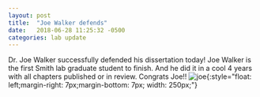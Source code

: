 ```yaml
---
layout: post
title:  "Joe Walker defends"
date:   2018-06-28 11:25:32 -0500
categories: lab update
---
```

Dr. Joe Walker successfully defended his dissertation today! Joe Walker is the first Smith lab graduate student to finish. And he did it in a cool 4 years with all chapters published or in review. Congrats Joe!! 
![joe](https://pbs.twimg.com/media/Df-5I2RXcAAZxTN.jpg:large){:style="float: left;margin-right: 7px;margin-bottom: 7px; width: 250px;"}

